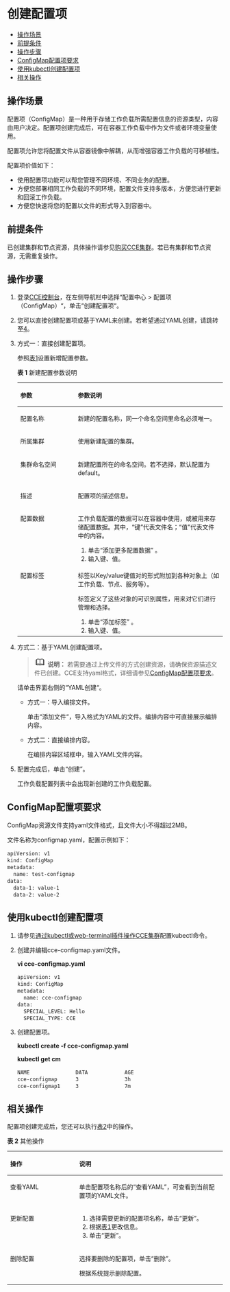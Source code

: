 # 创建配置项<a name="cce_01_0152"></a>

-   [操作场景](#section36448505316)
-   [前提条件](#section19209149103913)
-   [操作步骤](#section18512531861)
-   [ConfigMap配置项要求](#section66903416102)
-   [使用kubectl创建配置项](#section639712716372)
-   [相关操作](#section359413445405)

## 操作场景<a name="section36448505316"></a>

配置项（ConfigMap）是一种用于存储工作负载所需配置信息的资源类型，内容由用户决定。配置项创建完成后，可在容器工作负载中作为文件或者环境变量使用。

配置项允许您将配置文件从容器镜像中解耦，从而增强容器工作负载的可移植性。

配置项价值如下：

-   使用配置项功能可以帮您管理不同环境、不同业务的配置。
-   方便您部署相同工作负载的不同环境，配置文件支持多版本，方便您进行更新和回滚工作负载。
-   方便您快速将您的配置以文件的形式导入到容器中。

## 前提条件<a name="section19209149103913"></a>

已创建集群和节点资源，具体操作请参见[购买CCE集群](购买CCE集群.md)。若已有集群和节点资源，无需重复操作。

## 操作步骤<a name="section18512531861"></a>

1.  登录[CCE控制台](https://console.huaweicloud.com/cce2.0/?utm_source=helpcenter)，在左侧导航栏中选择“配置中心  \>  配置项（ConfigMap）“，单击“创建配置项“。
2.  您可以直接创建配置项或基于YAML来创建。若希望通过YAML创建，请跳转至[4](#li2731182712159)。
3.  方式一：直接创建配置项。

    参照[表1](#table16321825732)设置新增配置参数。

    **表 1**  新建配置参数说明

    <a name="table16321825732"></a>
    <table><thead align="left"><tr id="row173212251235"><th class="cellrowborder" valign="top" width="28.000000000000004%" id="mcps1.2.3.1.1"><p id="p43211725338"><a name="p43211725338"></a><a name="p43211725338"></a>参数</p>
    </th>
    <th class="cellrowborder" valign="top" width="72%" id="mcps1.2.3.1.2"><p id="p0322102516320"><a name="p0322102516320"></a><a name="p0322102516320"></a>参数说明</p>
    </th>
    </tr>
    </thead>
    <tbody><tr id="row163229255313"><td class="cellrowborder" valign="top" width="28.000000000000004%" headers="mcps1.2.3.1.1 "><p id="p1232219251339"><a name="p1232219251339"></a><a name="p1232219251339"></a>配置名称</p>
    </td>
    <td class="cellrowborder" valign="top" width="72%" headers="mcps1.2.3.1.2 "><p id="p173227259312"><a name="p173227259312"></a><a name="p173227259312"></a>新建的配置名称，同一个命名空间里命名必须唯一。</p>
    </td>
    </tr>
    <tr id="row6334727910"><td class="cellrowborder" valign="top" width="28.000000000000004%" headers="mcps1.2.3.1.1 "><p id="p233592498"><a name="p233592498"></a><a name="p233592498"></a>所属集群</p>
    </td>
    <td class="cellrowborder" valign="top" width="72%" headers="mcps1.2.3.1.2 "><p id="p2020234461913"><a name="p2020234461913"></a><a name="p2020234461913"></a>使用新建配置的集群。</p>
    </td>
    </tr>
    <tr id="row111551253912"><td class="cellrowborder" valign="top" width="28.000000000000004%" headers="mcps1.2.3.1.1 "><p id="p51551451293"><a name="p51551451293"></a><a name="p51551451293"></a>集群命名空间</p>
    </td>
    <td class="cellrowborder" valign="top" width="72%" headers="mcps1.2.3.1.2 "><p id="p216414418190"><a name="p216414418190"></a><a name="p216414418190"></a>新建配置所在的命名空间。若不选择，默认配置为default。</p>
    </td>
    </tr>
    <tr id="row1535723154615"><td class="cellrowborder" valign="top" width="28.000000000000004%" headers="mcps1.2.3.1.1 "><p id="p83591731124620"><a name="p83591731124620"></a><a name="p83591731124620"></a>描述</p>
    </td>
    <td class="cellrowborder" valign="top" width="72%" headers="mcps1.2.3.1.2 "><p id="p1736012314462"><a name="p1736012314462"></a><a name="p1736012314462"></a>配置项的描述信息。</p>
    </td>
    </tr>
    <tr id="row133224252315"><td class="cellrowborder" valign="top" width="28.000000000000004%" headers="mcps1.2.3.1.1 "><p id="p23228259314"><a name="p23228259314"></a><a name="p23228259314"></a>配置数据</p>
    </td>
    <td class="cellrowborder" valign="top" width="72%" headers="mcps1.2.3.1.2 "><p id="p133223251335"><a name="p133223251335"></a><a name="p133223251335"></a>工作负载配置的数据可以在<span class="keyword" id="keyword531909172313"><a name="keyword531909172313"></a><a name="keyword531909172313"></a>容器</span>中使用，或被用来存储配置数据。其中，“键”代表文件名；“值”代表文件中的内容。</p>
    <a name="ol10322425232"></a><a name="ol10322425232"></a><ol id="ol10322425232"><li>单击“添加更多配置数据” 。</li><li>输入键、值。</li></ol>
    </td>
    </tr>
    <tr id="row123142814330"><td class="cellrowborder" valign="top" width="28.000000000000004%" headers="mcps1.2.3.1.1 "><p id="p17322225134"><a name="p17322225134"></a><a name="p17322225134"></a>配置<span class="keyword" id="keyword14491711191814"><a name="keyword14491711191814"></a><a name="keyword14491711191814"></a>标签</span></p>
    </td>
    <td class="cellrowborder" valign="top" width="72%" headers="mcps1.2.3.1.2 "><p id="p1932211253312"><a name="p1932211253312"></a><a name="p1932211253312"></a>标签以Key/value键值对的形式附加到各种对象上（如工作负载、节点、服务等）。</p>
    <p id="p1932220252316"><a name="p1932220252316"></a><a name="p1932220252316"></a>标签定义了这些对象的可识别属性，用来对它们进行管理和选择。</p>
    <a name="ol11394016509"></a><a name="ol11394016509"></a><ol id="ol11394016509"><li>单击“添加标签” 。</li><li>输入键、值。</li></ol>
    </td>
    </tr>
    </tbody>
    </table>

4.  <a name="li2731182712159"></a>方式二：基于YAML创建配置项。

    >![](public_sys-resources/icon-note.gif) **说明：** 
    >若需要通过上传文件的方式创建资源，请确保资源描述文件已创建。CCE支持yaml格式，详细请参见[ConfigMap配置项要求](#section66903416102)。

    请单击界面右侧的“YAML创建“。

    -   方式一：导入编排文件。

        单击“添加文件“，导入格式为YAML的文件。编排内容中可直接展示编排内容。

    -   方式二：直接编排内容。

        在编排内容区域框中，输入YAML文件内容。


5.  配置完成后，单击“创建”。

    工作负载配置列表中会出现新创建的工作负载配置。


## ConfigMap配置项要求<a name="section66903416102"></a>

ConfigMap资源文件支持yaml文件格式，且文件大小不得超过2MB。

文件名称为configmap.yaml，配置示例如下：

```
apiVersion: v1
kind: ConfigMap
metadata:
  name: test-configmap
data:
  data-1: value-1
  data-2: value-2
```

## 使用kubectl创建配置项<a name="section639712716372"></a>

1.  请参见[通过kubectl或web-terminal插件操作CCE集群](通过kubectl或web-terminal插件操作CCE集群.md)配置kubectl命令。
2.  创建并编辑cce-configmap.yaml文件。

    **vi cce-configmap.yaml**

    ```
    apiVersion: v1
    kind: ConfigMap
    metadata:
      name: cce-configmap
    data:
      SPECIAL_LEVEL: Hello
      SPECIAL_TYPE: CCE
    ```

3.  创建配置项。

    **kubectl create -f cce-configmap.yaml**

    **kubectl get cm**

    ```
    NAME               DATA            AGE
    cce-configmap      3               3h
    cce-configmap1     3               7m
    ```


## 相关操作<a name="section359413445405"></a>

配置项创建完成后，您还可以执行[表2](#table1619535674020)中的操作。

**表 2**  其他操作

<a name="table1619535674020"></a>
<table><thead align="left"><tr id="row16740630125918"><th class="cellrowborder" valign="top" width="32%" id="mcps1.2.3.1.1"><p id="p17740730115914"><a name="p17740730115914"></a><a name="p17740730115914"></a>操作</p>
</th>
<th class="cellrowborder" valign="top" width="68%" id="mcps1.2.3.1.2"><p id="p1574018303592"><a name="p1574018303592"></a><a name="p1574018303592"></a>说明</p>
</th>
</tr>
</thead>
<tbody><tr id="row133318512019"><td class="cellrowborder" valign="top" width="32%" headers="mcps1.2.3.1.1 "><p id="p163331851201"><a name="p163331851201"></a><a name="p163331851201"></a>查看YAML</p>
</td>
<td class="cellrowborder" valign="top" width="68%" headers="mcps1.2.3.1.2 "><p id="p1633314512016"><a name="p1633314512016"></a><a name="p1633314512016"></a>单击配置项名称后的<span class="uicontrol" id="uicontrol89896300203"><a name="uicontrol89896300203"></a><a name="uicontrol89896300203"></a>“查看YAML”</span>，可查看到当前配置项的YAML文件。</p>
</td>
</tr>
<tr id="row12740103016592"><td class="cellrowborder" valign="top" width="32%" headers="mcps1.2.3.1.1 "><p id="p4740153012590"><a name="p4740153012590"></a><a name="p4740153012590"></a>更新配置</p>
</td>
<td class="cellrowborder" valign="top" width="68%" headers="mcps1.2.3.1.2 "><a name="ol187401330145919"></a><a name="ol187401330145919"></a><ol id="ol187401330145919"><li>选择需要更新的配置项名称，单击“更新”。</li><li>根据<a href="#table16321825732">表1</a>更改信息。</li><li>单击“更新”。</li></ol>
</td>
</tr>
<tr id="row874013304597"><td class="cellrowborder" valign="top" width="32%" headers="mcps1.2.3.1.1 "><p id="p17740330175915"><a name="p17740330175915"></a><a name="p17740330175915"></a>删除配置</p>
</td>
<td class="cellrowborder" valign="top" width="68%" headers="mcps1.2.3.1.2 "><p id="p13740630165914"><a name="p13740630165914"></a><a name="p13740630165914"></a>选择要删除的配置项，单击“删除”。</p>
<p id="p1574020307590"><a name="p1574020307590"></a><a name="p1574020307590"></a>根据系统提示删除配置。</p>
</td>
</tr>
</tbody>
</table>

